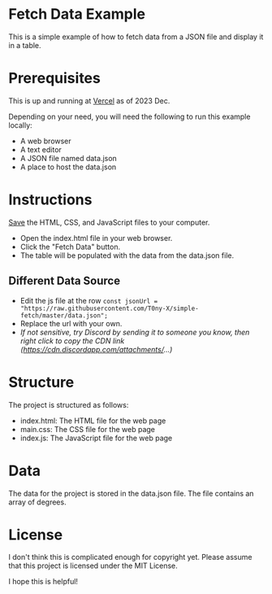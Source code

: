 # Fetch Data Example
This is a simple example of how to fetch data from a JSON file and display it in a table.

# Prerequisites
This is up and running at [Vercel](https://simple-fetch-nine.vercel.app/) as of 2023 Dec.

Depending on your need, you will need the following to run this example locally:

- A web browser
- A text editor
- A JSON file named data.json
- A place to host the data.json 

# Instructions
[Save](https://github.com/T0ny-X/simple-fetch/archive/refs/heads/master.zip) the HTML, CSS, and JavaScript files to your computer.
- Open the index.html file in your web browser.
- Click the "Fetch Data" button.
- The table will be populated with the data from the data.json file.

## Different Data Source
- Edit the js file at the row `const jsonUrl = "https://raw.githubusercontent.com/T0ny-X/simple-fetch/master/data.json";`
- Replace the url with your own.
- *If not sensitive, try Discord by sending it to someone you know, then right click to copy the CDN link (https://cdn.discordapp.com/attachments/...)*

# Structure
The project is structured as follows:

- index.html: The HTML file for the web page
- main.css: The CSS file for the web page
- index.js: The JavaScript file for the web page

# Data
The data for the project is stored in the data.json file. The file contains an array of degrees.

# License
I don't think this is complicated enough for copyright yet. Please assume that this project is licensed under the MIT License.

I hope this is helpful!